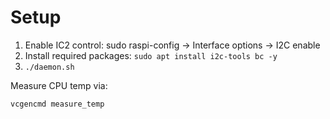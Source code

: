# Setup

1. Enable IC2 control: sudo raspi-config -> Interface options -> I2C enable
2. Install required packages: `sudo apt install i2c-tools bc -y`
3. `./daemon.sh`

Measure CPU temp via:
```
vcgencmd measure_temp
```

